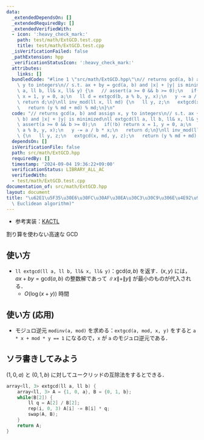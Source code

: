 ```yaml
---
data:
  _extendedDependsOn: []
  _extendedRequiredBy: []
  _extendedVerifiedWith:
  - icon: ':heavy_check_mark:'
    path: test/math/ExtGCD.test.cpp
    title: test/math/ExtGCD.test.cpp
  _isVerificationFailed: false
  _pathExtension: hpp
  _verificationStatusIcon: ':heavy_check_mark:'
  attributes:
    links: []
  bundledCode: "#line 1 \"src/math/ExtGCD.hpp\"\n// returns gcd(a, b) and assign x,\
    \ y to integers\n// s.t. ax + by = gcd(a, b) and |x| + |y| is minimized\nll extgcd(ll\
    \ a, ll b, ll& x, ll& y) {\n   // assert(a >= 0 && b >= 0);\n   if(!b) return\
    \ x = 1, y = 0, a;\n   ll d = extgcd(b, a % b, y, x);\n   y -= a / b * x;\n  \
    \ return d;\n}\nll inv_mod(ll x, ll md) {\n   ll y, z;\n   extgcd(x, md, y, z);\n\
    \   return (y % md + md) % md;\n}\n"
  code: "// returns gcd(a, b) and assign x, y to integers\n// s.t. ax + by = gcd(a,\
    \ b) and |x| + |y| is minimized\nll extgcd(ll a, ll b, ll& x, ll& y) {\n   //\
    \ assert(a >= 0 && b >= 0);\n   if(!b) return x = 1, y = 0, a;\n   ll d = extgcd(b,\
    \ a % b, y, x);\n   y -= a / b * x;\n   return d;\n}\nll inv_mod(ll x, ll md)\
    \ {\n   ll y, z;\n   extgcd(x, md, y, z);\n   return (y % md + md) % md;\n}"
  dependsOn: []
  isVerificationFile: false
  path: src/math/ExtGCD.hpp
  requiredBy: []
  timestamp: '2024-09-04 19:36:22+09:00'
  verificationStatus: LIBRARY_ALL_AC
  verifiedWith:
  - test/math/ExtGCD.test.cpp
documentation_of: src/math/ExtGCD.hpp
layout: document
title: "\u62E1\u5F35\u30E6\u30FC\u30AF\u30EA\u30C3\u30C9\u306E\u4E92\u9664\u6CD5 (Extended\
  \ Euclidean algorithm)"
---
```

- 参考実装：[KACTL](https://github.com/kth-competitive-programming/kactl/blob/main/content/number-theory/euclid.h)

割り算を使わない高速な GCD

## 使い方

- `ll extgcd(ll a, ll b, ll& x, ll& y)`：$\text{gcd}(a, b)$ を返す．$(x, y)$ には，$ax + by = \text{gcd}(a, b)$ の整数解であって $\|x\| + \|y\|$ が最小のものが代入される．
    - $O(\log(x + y))$ 時間

## 使い方 (応用)

- モジュロ逆元 `modinv(a, mod)` を求める：`extgcd(a, mod, x, y)` をすると `a * x + mod * y == 1` になるので，`x` が `a` のモジュロ逆元である．

## ソラ書きしてみよう

$(1, 0, a)$ と $(0, 1, b)$ に対してユークリッドの互除法をするとできる．

```cpp
array<ll, 3> extgcd(ll a, ll b) {
    array<ll, 3> A = {1, 0, a}, B = {0, 1, b};
    while(B[2]) {
        ll q = A[2] / B[2];
        rep(i, 0, 3) A[i] -= B[i] * q;
        swap(A, B);
    }
    return A;
}
```

